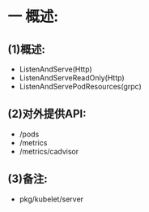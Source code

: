 # 一 概述:
## (1)概述:
- ListenAndServe(Http)
- ListenAndServeReadOnly(Http)
- ListenAndServePodResources(grpc)

## (2)对外提供API:
- /pods
- /metrics
- /metrics/cadvisor

## (3)备注:
- pkg/kubelet/server

